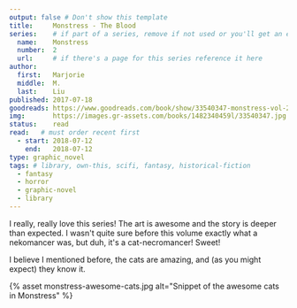 ```yaml
---
output: false # Don't show this template
title:     Monstress - The Blood
series:    # if part of a series, remove if not used or you'll get an error
  name:    Monstress
  number:  2
  url:     # if there's a page for this series reference it here
author: 
  first:   Marjorie 
  middle:  M.
  last:    Liu
published: 2017-07-18 
goodreads: https://www.goodreads.com/book/show/33540347-monstress-vol-2
img:       https://images.gr-assets.com/books/1482340459l/33540347.jpg
status:    read
read:   # must order recent first
  - start: 2018-07-12 
    end:   2018-07-12
type: graphic_novel
tags: # library, own-this, scifi, fantasy, historical-fiction
  - fantasy
  - horror
  - graphic-novel
  - library
---
```


I really, really love this series! The art is awesome and the story is deeper than expected. I wasn't quite sure before this volume exactly what a nekomancer was, but duh, it's a cat-necromancer! Sweet!

I believe I mentioned before, the cats are amazing, and (as you might expect) they know it. 

{% asset monstress-awesome-cats.jpg alt="Snippet of the awesome cats in Monstress" %}

